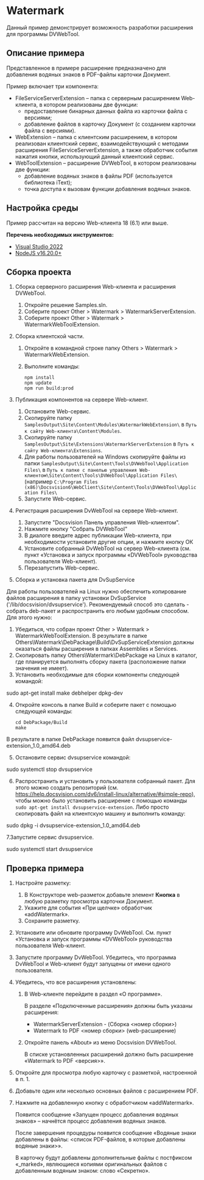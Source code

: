 ﻿# Watermark

Данный пример демонстрирует возможность разработки расширения для программы DVWebTool. 

## Описание примера

Представленное в примере расширение предназначено для добавления водяных знаков в PDF-файлы карточки Документ.

Пример включает три компонента:

- FileServiceServerExtension – папка с серверным расширением Web-клиента, в котором реализованы две функции:
  - предоставление бинарных данных файла из карточки файла с версиями;
  - добавление файлов в карточку Документ (с созданием карточки файла с версиями).
- WebExtension – папка с клиентским расширением, в котором реализован клиентский сервис, взаимодействующий с методами расширения FileServiceServerExtension, а также обработчик события нажатия кнопки, использующий данный клиентский сервис.
- WebToolExtension – расширение DVWebTool, в котором реализованы две функции:
  - добавление водяных знаков в файлы PDF (используется библиотека iText);
  - точка доступа к вызовам функции добавления водяных знаков.

## Настройка среды

Пример рассчитан на версию Web-клиента 18 (6.1) или выше.

**Перечень необходимых инструментов:** 

* [Visual Studio 2022](https://www.visualstudio.com)
* [NodeJS v16.20.0+](https://nodejs.org/en/)

## Сборка проекта

1. Сборка серверного расширения Web-клиента и расширения DVWebTool.
   1. Откройте решение Samples.sln.
   2. Соберите проект Other > Watermark > WatermarkServerExtension.
   3. Соберите проект Other > Watermark > WatermarkWebToolExtension.
   
2. Сборка клиентской части.

   1. Откройте в командной строке папку Others > Watermark > WatermarkWebExtension.

   2. Выполните команды:

      ```
      npm install
      npm update
      npm run build:prod
      ```

3. Публикация компонентов на сервере Web-клиент.

   1. Остановите Web-сервис.
   2. Скопируйте папку `SamplesOutput\Site\Content\Modules\WatermarkWebExtension\` в  `Путь к сайту Web-клиента\Content\Modules`.
   3. Скопируйте папку `SamplesOutput\Site\Extensions\WatermarkServerExtension` в  `Путь к сайту Web-клиента\Extensions`.
   4. Для работы пользователей на Windows cкопируйте файлы из папки `SamplesOutput\Site\Content\Tools\DVWebTool\Application Files\` в  `Путь к папке с панелью управления Web-клиентом\Site\Content\Tools\DVWebTool\Application Files\` (например `C:\Program Files (x86)\Docsvision6\WebClient\Site\Content\Tools\DVWebTool\Application Files\`
   5. Запустите Web-сервис.
   
4. Регистрация расширения DvWebTool на сервере Web-клиент.

   1. Запустите "Docsvision Панель управления Web-клиентом".
   2. Нажмите кнопку "Собрать DVWebTool"
   3. В диалоге введите адрес публикации Web-клиента, при необходимости установите другие опции, и нажмите кнопку ОК
   4. Установите собранный DvWebTool на сервер Web-клиента (см. пункт «Установка и запуск программы «DVWebTool» руководства пользователя Web-клиент).
   5. Перезапустить Web-сервис.

5. Сборка и установка пакета для DvSupService 

Для работы пользователей на Linux нужно обеспечить копирование файлов расширения в папку установки DvSupService ('/lib/docsvision/dvsupservice'). Рекомендуемый способ это сделать - собрать deb-пакет и распространить его любым удобным способом. Для этого нужно:

   1. Убедиться, что собран проект Other > Watermark > WatermarkWebToolExtension. В результате в папке Others\Watermark\DebPackage\Build\DvSupServiceExtension должны оказаться файлы расширения в папках Assemblies и Services.
   2. Скопировать папку Others\Watermark\DebPackage на Linux в каталог, где планируется выполнять сборку пакета (расположение папки значения не имеет).
   3. Установить необходимые для сборки компоненты следующей командой:
   
   sudo apt-get install make debhelper dpkg-dev

   4. Откройте консоль в папке Build и соберите пакет с помощью следующей команды:
   
	   ```
       cd DebPackage/Build
	   make
	   ```
   
   В результате в папке DebPackage появится файл dvsupservice-extension_1.0_amd64.deb
   
   5. Остановите сервис dvsupservice командой:
   
   sudo systemctl stop dvsupservice
   
   6. Распространить и установить у пользователя собранный пакет. Для этого можно создать репозиторий (см. https://help.docsvision.com/dv6/install-linux/alternative/#simple-repo), чтобы можно было установить расширение с помощью команды `sudo apt-get install dvsupservice-extension`. Либо просто скопировать файл на клиентскую машину и выполнить команду:
   
   sudo dpkg -i dvsupservice-extension_1.0_amd64.deb 
   
   7.Запустите сервис dvsupservice.
   
   sudo systemctl start dvsupservice
   

## Проверка примера

1. Настройте разметку:

   1. В Конструкторе web-разметок добавьте элемент **Кнопка** в любую разметку просмотра карточки Документ.
   2. Укажите для события «При щелчке» обработчик «addWatermark».
   3. Сохраните разметку.

2. Установите или обновите программу DvWebTool. Cм. пункт «Установка и запуск программы «DVWebTool» руководства пользователя Web-клиент.

3. Запустите программу DvWebTool. Убедитесь, что программа DvWebTool и Web-клиент будут запущены от имени одного пользователя.

4. Убедитесь, что все расширения установлены:

   1. В Web-клиенте перейдите в раздел «О программе». 

      В разделе «Подключенные расширения» должны быть указаны расширения:

      - WatermarkServerExtension - (Сборка <номер сборки>)
      - Watermark to PDF <номер сборки> (web-расширение)

   2. Откройте панель «About» из меню Docsvision DVWebTool.

      В списке установленных расширений должно быть расширение «Watermark to PDF <версия>».

5. Откройте для просмотра любую карточку с разметкой, настроенной в п. 1.

6. Добавьте один или несколько основных файлов с расширением PDF.

7. Нажмите на добавленную кнопку с обработчиком «addWatermark».

   Появится сообщение «Запущен процесс добавления водяных знаков» – начнётся процесс добавления водяных знаков.
  
   После завершения процедуры появится сообщение «Водяные знаки добавлены в файлы: <список PDF-файлов, в которые добавлены водяные знаки>».
  
   В карточку будут добавлены дополнительные файлы с постфиксом «_marked», являющиеся копиями оригинальных файлов с добавленным водяным знаком: слово «Секретно». 